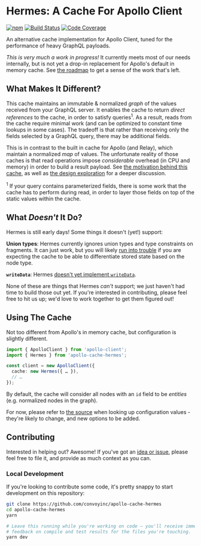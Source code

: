 # Hermes: A Cache For Apollo Client

[![npm](https://img.shields.io/npm/v/apollo-cache-hermes.svg)](https://www.npmjs.com/package/apollo-cache-hermes)
[![Build Status](https://img.shields.io/circleci/project/github/convoyinc/apollo-cache-hermes/master.svg)](https://circleci.com/gh/convoyinc/workflows/apollo-cache-hermes)
[![Code Coverage](https://img.shields.io/codecov/c/github/convoyinc/apollo-cache-hermes.svg)](https://codecov.io/gh/convoyinc/apollo-cache-hermes)

An alternative cache implementation for Apollo Client, tuned for the performance of heavy GraphQL payloads.  

_This is very much a work in progress!_ It currently meets most of our needs internally, but is not yet a drop-in replacement for Apollo's default in memory cache.  See [the roadmap](https://github.com/convoyinc/apollo-cache-hermes/projects/2) to get a sense of the work that's left.

## What Makes It Different?

This cache maintains an immutable & normalized _graph_ of the values received from your GraphQL server.  It enables the cache to return _direct references_ to the cache, in order to satisfy queries<sup>1</sup>.  As a result, reads from the cache require minimal work (and can be optimized to constant time lookups in some cases).  The tradeoff is that rather than receiving only the fields selected by a GraphQL query, there may be additional fields.

This is in contrast to the built in cache for Apollo (and Relay), which maintain a normalized _map_ of values.  The unfortunate reality of those caches is that read operations impose _considerable_ overhead (in CPU and memory) in order to build a result payload.  See [the motivation behind this cache](https://github.com/convoyinc/apollo-cache-hermes/blob/master/docs/Motivation.md), as well as [the design exploration](https://github.com/convoyinc/apollo-cache-hermes/blob/master/docs/Design%20Exploration.md) for a deeper discussion.

<sup>1</sup> If your query contains parameterized fields, there is some work that the cache has to perform during read, in order to layer those fields on top of the static values within the cache.

## What _Doesn't_ It Do?

Hermes is still early days! Some things it doesn't (yet!) support:

**Union types**: Hermes currently ignores union types and type constraints on fragments. It can just work, but you will likely [run into trouble](https://github.com/convoyinc/apollo-cache-hermes/issues/372) if you are expecting the cache to be able to differentiate stored state based on the node type.

**`writeData`**: Hermes [doesn't yet implement `writeData`](https://github.com/convoyinc/apollo-cache-hermes/issues/333).

None of these are things that Hermes _can't_ support; we just haven't had time to build those out yet. If you're interested in contributing, please feel free to hit us up; we'd love to work together to get them figured out!

## Using The Cache

Not too different from Apollo's in memory cache, but configuration is slightly different.  

```ts
import { ApolloClient } from 'apollo-client';
import { Hermes } from 'apollo-cache-hermes';

const client = new ApolloClient({
  cache: new Hermes({ … }),
  // …
});
```

By default, the cache will consider all nodes with an `id` field to be _entities_ (e.g. normalized nodes in the graph).

For now, please refer to [the source](https://github.com/convoyinc/apollo-cache-hermes/blob/master/src/context/CacheContext.ts#L57-L117) when looking up configuration values - they're likely to change, and new options to be added.

## Contributing

Interested in helping out?  Awesome!  If you've got an [idea or issue](https://github.com/convoyinc/apollo-cache-hermes/issues), please feel free to file it, and provide as much context as you can.

### Local Development

If you're looking to contribute some code, it's pretty snappy to start development on this repository:

```sh
git clone https://github.com/convoyinc/apollo-cache-hermes
cd apollo-cache-hermes
yarn

# Leave this running while you're working on code — you'll receive immediate
# feedback on compile and test results for the files you're touching.
yarn dev
```

